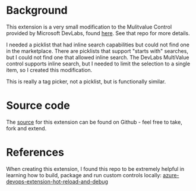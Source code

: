 # Background
This extension is a very small modification to the Mulitvalue Control provided by Microsoft DevLabs, found [here](https://github.com/microsoft/vsts-extension-multivalue-control).  See that repo for more details.

I needed a picklist that had inline search capabilities but could not find one in the marketplace.  There are picklists that support "starts with" searches, but I could not find one that allowed inline search.  The DevLabs MultiValue control supports inline search, but I needed to limit the selection to a single item, so I created this modification.  

This is really a tag picker, not a picklist, but is functionally similar.


# Source code 

The [source](https://github.com/jonvest/vsts-extension-searchablepicklist-control) for this extension can be found on Github - feel free to take, fork and extend. 


# References
When creating this extension, I found this repo to be extremely helpful in learning how to build, package and run custom controls locally: [azure-devops-extension-hot-reload-and-debug](https://github.com/microsoft/azure-devops-extension-hot-reload-and-debug)
